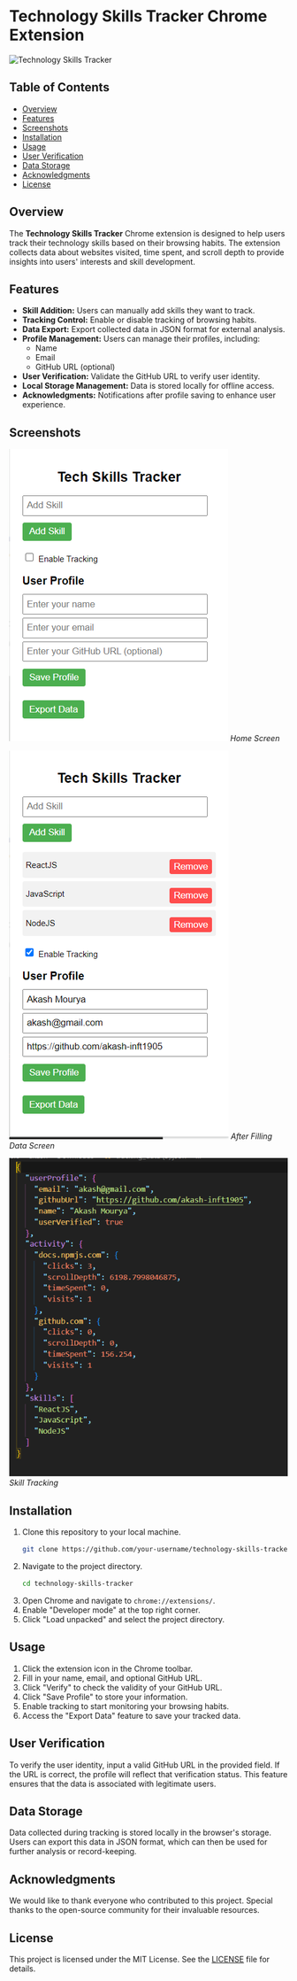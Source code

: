 # Technology Skills Tracker Chrome Extension

![Technology Skills Tracker](./screenshots/extension_screenshot.png)

## Table of Contents

- [Overview](#overview)
- [Features](#features)
- [Screenshots](#screenshots)
- [Installation](#installation)
- [Usage](#usage)
- [User Verification](#user-verification)
- [Data Storage](#data-storage)
- [Acknowledgments](#acknowledgments)
- [License](#license)

## Overview

The **Technology Skills Tracker** Chrome extension is designed to help users track their technology skills based on their browsing habits. The extension collects data about websites visited, time spent, and scroll depth to provide insights into users' interests and skill development.

## Features

- **Skill Addition:** Users can manually add skills they want to track.
- **Tracking Control:** Enable or disable tracking of browsing habits.
- **Data Export:** Export collected data in JSON format for external analysis.
- **Profile Management:** Users can manage their profiles, including:
  - Name
  - Email
  - GitHub URL (optional)
- **User Verification:** Validate the GitHub URL to verify user identity.
- **Local Storage Management:** Data is stored locally for offline access.
- **Acknowledgments:** Notifications after profile saving to enhance user experience.

## Screenshots

![Profile Management](./images/Home.png)
_Home Screen_

![Data Export](./images/Details.png)
_After Filling Data Screen_

![Skill Tracking](./images/TrackedData.png)
_Skill Tracking_

## Installation

1. Clone this repository to your local machine.
   ```bash
   git clone https://github.com/your-username/technology-skills-tracker.git
   ```
2. Navigate to the project directory.
   ```bash
   cd technology-skills-tracker
   ```
3. Open Chrome and navigate to `chrome://extensions/`.
4. Enable "Developer mode" at the top right corner.
5. Click "Load unpacked" and select the project directory.

## Usage

1. Click the extension icon in the Chrome toolbar.
2. Fill in your name, email, and optional GitHub URL.
3. Click "Verify" to check the validity of your GitHub URL.
4. Click "Save Profile" to store your information.
5. Enable tracking to start monitoring your browsing habits.
6. Access the "Export Data" feature to save your tracked data.

## User Verification

To verify the user identity, input a valid GitHub URL in the provided field. If the URL is correct, the profile will reflect that verification status. This feature ensures that the data is associated with legitimate users.

## Data Storage

Data collected during tracking is stored locally in the browser's storage. Users can export this data in JSON format, which can then be used for further analysis or record-keeping.

## Acknowledgments

We would like to thank everyone who contributed to this project. Special thanks to the open-source community for their invaluable resources.

## License

This project is licensed under the MIT License. See the [LICENSE](LICENSE) file for details.
